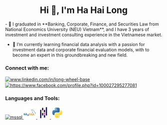 <h1 align="center">Hi 👋, I'm Ha Hai Long</h1>
- 🔭 I graduated in **Banking, Corporate, Finance, and Securities Law from National Economics University (NEU) Vietnam**, and I have 3 years of investment and investment consulting experience in the Vietnamese market.

- 🌱 I’m currently learning financial data analysis with a passion for investment data and corporate financial evaluation models, with to become an expert in this groundbreaking and new field.

<h3 align="left">Connect with me:</h3>
<p align="left">
<a href="https://linkedin.com/in/www.linkedin.com/in/long-wheel-base" target="blank"><img align="center" src="https://raw.githubusercontent.com/rahuldkjain/github-profile-readme-generator/master/src/images/icons/Social/linked-in-alt.svg" alt="www.linkedin.com/in/long-wheel-base" height="30" width="40" /></a>
<a href="https://fb.com/https://www.facebook.com/profile.php?id=100027295277081" target="blank"><img align="center" src="https://raw.githubusercontent.com/rahuldkjain/github-profile-readme-generator/master/src/images/icons/Social/facebook.svg" alt="https://www.facebook.com/profile.php?id=100027295277081" height="30" width="40" /></a>
</p>

<h3 align="left">Languages and Tools:</h3>
<p align="left"> <a href="https://www.microsoft.com/en-us/sql-server" target="_blank" rel="noreferrer"> <img src="https://www.svgrepo.com/show/303229/microsoft-sql-server-logo.svg" alt="mssql" width="40" height="40"/> </a> <a href="https://www.mysql.com/" target="_blank" rel="noreferrer"> <img src="https://raw.githubusercontent.com/devicons/devicon/master/icons/mysql/mysql-original-wordmark.svg" alt="mysql" width="40" height="40"/> </a> <a href="https://pandas.pydata.org/" target="_blank" rel="noreferrer"> <img src="https://raw.githubusercontent.com/devicons/devicon/2ae2a900d2f041da66e950e4d48052658d850630/icons/pandas/pandas-original.svg" alt="pandas" width="40" height="40"/> </a> <a href="https://www.python.org" target="_blank" rel="noreferrer"> <img src="https://raw.githubusercontent.com/devicons/devicon/master/icons/python/python-original.svg" alt="python" width="40" height="40"/> </a> </p>

